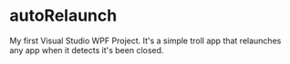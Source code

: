 # autoRelaunch
My first Visual Studio WPF Project. It's a simple troll app that relaunches any app when it detects it's been closed.
